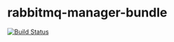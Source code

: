 # rabbitmq-manager-bundle
[![Build Status](https://travis-ci.org/MyOnlineStore/rabbitmq-manager-bundle.svg?branch=master)](https://travis-ci.org/MyOnlineStore/rabbitmq-manager-bundle)
